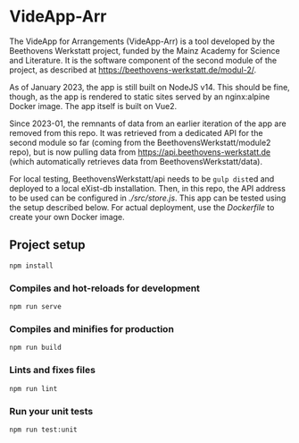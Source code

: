 # VideApp-Arr

The VideApp for Arrangements (VideApp-Arr) is a tool developed by the
Beethovens Werkstatt project, funded by the Mainz Academy for Science and
Literature. It is the software component of the second module of the project,
as described at https://beethovens-werkstatt.de/modul-2/.

As of January 2023, the app is still built on NodeJS v14. This should be fine,
though, as the app is rendered to static sites served by an nginx:alpine Docker
image. The app itself is built on Vue2.

Since 2023-01, the remnants of data from an earlier iteration of the app are
removed from this repo. It was retrieved from a dedicated API for the second
module so far (coming from the BeethovensWerkstatt/module2 repo), but is now
pulling data from https://api.beethovens-werkstatt.de (which automatically
retrieves data from BeethovensWerkstatt/data).

For local testing, BeethovensWerkstatt/api needs to be ```gulp dist```ed and
deployed to a local eXist-db installation. Then, in this repo, the API address
to be used can be configured in _./src/store.js_. This app can be tested using
the setup described below. For actual deployment, use the _Dockerfile_ to create
your own Docker image. 

## Project setup
```
npm install
```

### Compiles and hot-reloads for development
```
npm run serve
```

### Compiles and minifies for production
```
npm run build
```

### Lints and fixes files
```
npm run lint
```

### Run your unit tests
```
npm run test:unit
```
